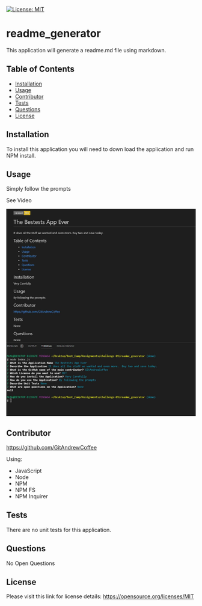 
  [![License: MIT](https://img.shields.io/badge/License-MIT-yellow.svg)](https://opensource.org/licenses/MIT)

  # readme_generator

  This application will generate a readme.md file using markdown.

  ## Table of Contents

  - [Installation](#Installation)  
  - [Usage](#Usage) 
  - [Contributor](#Contributor)  
  - [Tests](#Tests)  
  - [Questions](#Questions)  
  - [License](#License)  

  ## Installation

  To install this application you will need to down load the application and run NPM install.

  ## Usage

  Simply follow the prompts

  See Video

  [![Readme Generator Video Demo](demo.jpg)](https://github.com/GitAndrewCoffee/readme_generator/blob/main/demo.mp4 "https://github.com/GitAndrewCoffee/readme_generator/blob/main/demo.mp4")

  ## Contributor

  https://github.com/GitAndrewCoffee

  Using:

  - JavaScript
  - Node
  - NPM
  - NPM FS
  - NPM Inquirer
  
  ## Tests

  There are no unit tests for this application.

  ## Questions

  No Open Questions
  
  ## License

  Please visit this link for license details: https://opensource.org/licenses/MIT
